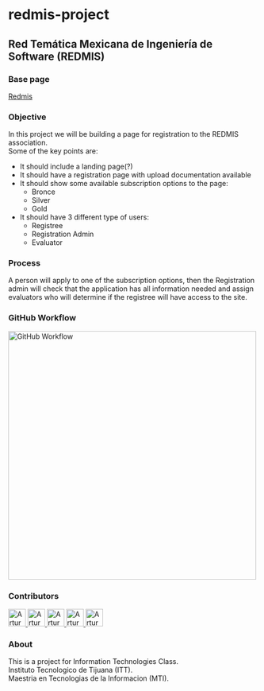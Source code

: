 # redmis-project

## Red Temática Mexicana de Ingeniería de Software (REDMIS)
### Base page
[Redmis](https://conisoft.org/redmis/)

### Objective
In this project we will be building a page for registration to the REDMIS association.<br>
Some of the key points are:
- It should include a landing page(?)
- It should have a registration page with upload documentation available
- It should show some available subscription options to the page:
  - Bronce
  - Silver
  - Gold
- It should have 3 different type of users:
  - Registree
  - Registration Admin
  - Evaluator

### Process
A person will apply to one of the subscription options, then the Registration admin will check that the application has all information needed and assign evaluators who will determine if the registree will have access to the site.

### GitHub Workflow
<img src="https://user-images.githubusercontent.com/60411196/162096955-1cf261b0-f68d-4cd6-a058-5d7a149641e5.png" alt="GitHub Workflow" width="500">

### Contributors
<a href="https://github.com/artmen1516"> <img src="https://github.com/artmen1516.png?size=200" alt="Arturo Mendivil" width="35"> <a>
<a href="https://github.com/Betancourt1532"> <img src="https://github.com/Betancourt1532.png?size=200" alt="Arturo Mendivil" width="35"> <a>
<a href="https://github.com/dmherrera"> <img src="https://github.com/dmherrera.png?size=200" alt="Arturo Mendivil" width="35"> <a>
<a href="https://github.com/JuanJuanArreola"> <img src="https://github.com/JuanJuanArreola.png?size=200" alt="Arturo Mendivil" width="35"> <a>
<a href="https://github.com/MarisolManzanera"> <img src="https://github.com/MarisolManzanera.png?size=200" alt="Arturo Mendivil" width="35"> <a>

### About
This is a project for Information Technologies Class.<br>
Instituto Tecnologico de Tijuana (ITT).<br>
Maestria en Tecnologias de la Informacion (MTI).<br>
